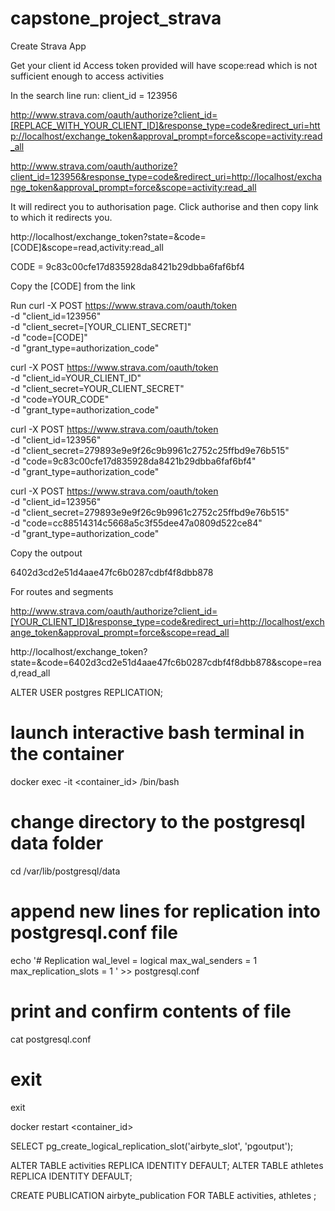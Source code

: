# capstone_project_strava

Create Strava App

Get your client id
Access token provided will have scope:read which is not sufficient enough to access activities

In the search line run:
client_id = 123956


http://www.strava.com/oauth/authorize?client_id=[REPLACE_WITH_YOUR_CLIENT_ID]&response_type=code&redirect_uri=http://localhost/exchange_token&approval_prompt=force&scope=activity:read_all

http://www.strava.com/oauth/authorize?client_id=123956&response_type=code&redirect_uri=http://localhost/exchange_token&approval_prompt=force&scope=activity:read_all


It will redirect you to authorisation page. Click authorise and then copy link to which it redirects you. 

http://localhost/exchange_token?state=&code=[CODE]&scope=read,activity:read_all



CODE = 9c83c00cfe17d835928da8421b29dbba6faf6bf4

Copy the [CODE] from the link

Run 
curl -X POST https://www.strava.com/oauth/token \
-d "client_id=123956" \
-d "client_secret=[YOUR_CLIENT_SECRET]" \
-d "code=[CODE]" \
-d "grant_type=authorization_code"

curl -X POST https://www.strava.com/oauth/token \
-d "client_id=YOUR_CLIENT_ID" \
-d "client_secret=YOUR_CLIENT_SECRET" \
-d "code=YOUR_CODE" \
-d "grant_type=authorization_code"

curl -X POST https://www.strava.com/oauth/token \
-d "client_id=123956" \
-d "client_secret=279893e9e9f26c9b9961c2752c25ffbd9e76b515" \
-d "code=9c83c00cfe17d835928da8421b29dbba6faf6bf4" \
-d "grant_type=authorization_code"

curl -X POST https://www.strava.com/oauth/token \
-d "client_id=123956" \
-d "client_secret=279893e9e9f26c9b9961c2752c25ffbd9e76b515" \
-d "code=cc88514314c5668a5c3f55dee47a0809d522ce84" \
-d "grant_type=authorization_code"

Copy the outpout

6402d3cd2e51d4aae47fc6b0287cdbf4f8dbb878

For routes and segments

http://www.strava.com/oauth/authorize?client_id=[YOUR_CLIENT_ID]&response_type=code&redirect_uri=http://localhost/exchange_token&approval_prompt=force&scope=read_all


http://localhost/exchange_token?state=&code=6402d3cd2e51d4aae47fc6b0287cdbf4f8dbb878&scope=read,read_all

ALTER USER postgres REPLICATION;

# launch interactive bash terminal in the container
docker exec -it <container_id> /bin/bash

# change directory to the postgresql data folder
cd /var/lib/postgresql/data

# append new lines for replication into postgresql.conf file
echo '# Replication
wal_level = logical
max_wal_senders = 1
max_replication_slots = 1
' >> postgresql.conf

# print and confirm contents of file
cat postgresql.conf

# exit
exit

docker restart <container_id>

SELECT pg_create_logical_replication_slot('airbyte_slot',  'pgoutput');

ALTER TABLE activities REPLICA IDENTITY DEFAULT;
ALTER TABLE athletes REPLICA IDENTITY DEFAULT;

CREATE PUBLICATION airbyte_publication FOR TABLE activities, athletes ;

